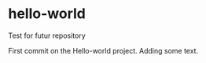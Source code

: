 # hello-world
Test for futur repository


First commit on the Hello-world project. Adding some text.
